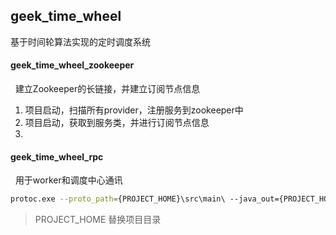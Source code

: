 ## geek_time_wheel
   基于时间轮算法实现的定时调度系统
   
#### geek_time_wheel_zookeeper
&nbsp;&nbsp;建立Zookeeper的长链接，并建立订阅节点信息
1. 项目启动，扫描所有provider，注册服务到zookeeper中
2. 项目启动，获取到服务类，并进行订阅节点信息
3. 


#### geek_time_wheel_rpc
&nbsp;&nbsp;用于worker和调度中心通讯
```bash
protoc.exe --proto_path={PROJECT_HOME}\src\main\ --java_out={PROJECT_HOME}\src\main\java\ resources/Message.proto
```
> PROJECT_HOME 替换项目目录
